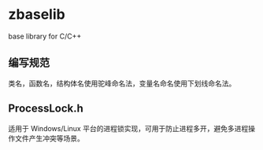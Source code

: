 # zbaselib
base library for C/C++


## 编写规范

类名，函数名，结构体名使用驼峰命名法，变量名命名使用下划线命名法。



## ProcessLock.h

适用于 Windows/Linux 平台的进程锁实现，可用于防止进程多开，避免多进程操作文件产生冲突等场景。

